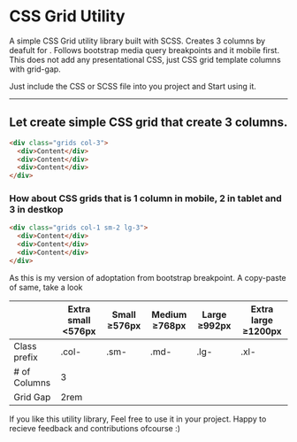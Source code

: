 # CSS Grid Utility 
A simple CSS Grid utility library built with SCSS. Creates 3 columns by deafult for . Follows bootstrap media query breakpoints and it mobile first. This does not add any presentational CSS, just CSS grid template columns with grid-gap.

Just include the CSS or SCSS file into you project and Start using it. 

---

## Let create simple CSS grid that create 3 columns.
```html
<div class="grids col-3">
  <div>Content</div>
  <div>Content</div>
  <div>Content</div>
</div>
```

### How about CSS grids that is 1 column in mobile, 2 in tablet and 3 in destkop
```html
<div class="grids col-1 sm-2 lg-3">
  <div>Content</div>
  <div>Content</div>
  <div>Content</div>
</div>
```

As this is my version of adoptation from bootstrap breakpoint. A copy-paste of same, take a look

| | Extra small <576px | Small ≥576px | Medium ≥768px | Large ≥992px | Extra large ≥1200px |
|-|-|-|-|-|-|
| Class prefix | .col- | .sm- | .md- | .lg- | .xl- |
| # of Columns | 3 |
| Grid Gap | 2rem |

If you like this utility library, Feel free to use it in your project. Happy to recieve feedback and contributions ofcourse :)
